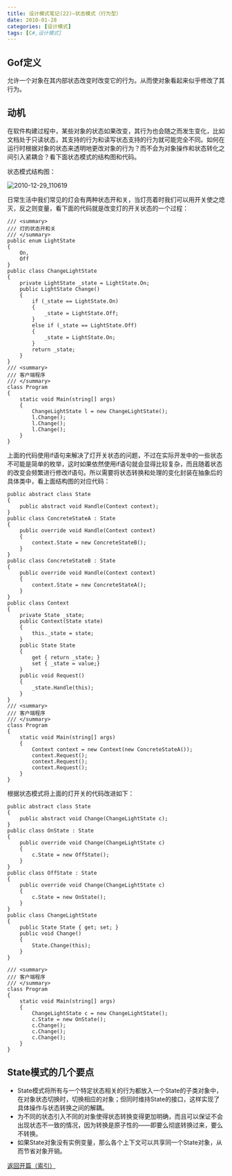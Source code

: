 ```yaml
---
title: 设计模式笔记(22)—状态模式（行为型）
date: 2010-01-28
categories: [设计模式]
tags: [C#,设计模式]
---
```


## Gof定义

允许一个对象在其内部状态改变时改变它的行为。从而使对象看起来似乎修改了其行为。

## 动机

在软件构建过程中，某些对象的状态如果改变，其行为也会随之而发生变化，比如文档处于只读状态，其支持的行为和读写状态支持的行为就可能完全不同。如何在运行时根据对象的状态来透明地更改对象的行为？而不会为对象操作和状态转化之间引入紧耦合？看下面状态模式的结构图和代码。

状态模式结构图：

![2010-12-29_110619](http://fwhyy.com/img/post/2010-12-29_110619.png)

日常生活中我们常见的灯会有两种状态开和关，当灯亮着时我们可以用开关使之熄灭，反之则变量，看下面的代码就是改变灯的开关状态的一个过程：

```
/// <summary>
/// 灯的状态开和关
/// </summary>
public enum LightState
{
    On,
    Off
}
public class ChangeLightState
{
    private LightState _state = LightState.On;
    public LightState Change()
    {
        if (_state == LightState.On)
        {
            _state = LightState.Off;
        }
        else if (_state == LightState.Off)
        {
            _state = LightState.On;
        }
        return _state;
    }
}
/// <summary>
/// 客户端程序
/// </summary>
class Program
{
    static void Main(string[] args)
    {
        ChangeLightState l = new ChangeLightState();
        l.Change();
        l.Change();
        l.Change();
    }
}
```

上面的代码使用if语句来解决了灯开关状态的问题，不过在实际开发中的一些状态不可能是简单的枚举，这时如果依然使用if语句就会显得比较复杂，而且随着状态的改变会频繁进行修改if语句。所以需要将状态转换和处理的变化封装在抽象后的具体类中，看上面结构图的对应代码：

```
public abstract class State
{
    public abstract void Handle(Context context);
}
public class ConcreteStateA : State
{
    public override void Handle(Context context)
    {
        context.State = new ConcreteStateB();
    }
}
public class ConcreteStateB : State
{
    public override void Handle(Context context)
    {
        context.State = new ConcreteStateA();
    }
}
public class Context
{
    private State _state;
    public Context(State state)
    {
        this._state = state;
    }
    public State State
    {
        get { return _state; }
        set { _state = value;}
    }
    public void Request()
    {
        _state.Handle(this);
    }
}
/// <summary>
/// 客户端程序
/// </summary>
class Program
{
    static void Main(string[] args)
    {
        Context context = new Context(new ConcreteStateA());
        context.Request();
        context.Request();
        context.Request();
    }
}
```

根据状态模式将上面的灯开关的代码改进如下：

```
public abstract class State
{
    public abstract void Change(ChangeLightState c);
}
public class OnState : State
{
    public override void Change(ChangeLightState c)
    {
        c.State = new OffState();
    }
}
public class OffState : State
{
    public override void Change(ChangeLightState c)
    {
        c.State = new OnState();
    }
}
public class ChangeLightState
{
    public State State { get; set; }
    public void Change()
    {
        State.Change(this);
    }
}

/// <summary>
/// 客户端程序
/// </summary>
class Program
{
    static void Main(string[] args)
    {
        ChangeLightState c = new ChangeLightState();
        c.State = new OnState();
        c.Change();
        c.Change();
        c.Change();
    }
}
```

## State模式的几个要点

* State模式将所有与一个特定状态相关的行为都放入一个State的子类对象中，在对象状态切换时，切换相应的对象；但同时维持State的接口，这样实现了具体操作与状态转换之间的解耦。
* 为不同的状态引入不同的对象使得状态转换变得更加明确，而且可以保证不会出现状态不一致的情况，因为转换是原子性的——即要么彻底转换过来，要么不转换。
* 如果State对象没有实例变量，那么各个上下文可以共享同一个State对象，从而节省对象开销。

[返回开篇（索引）](http://blog.fwhyy.com/2009/11/design-patterns-notes-1-index/)


